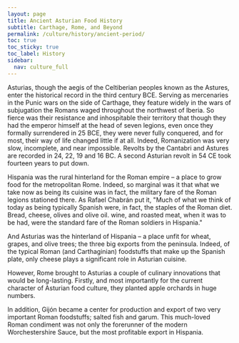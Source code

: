 ```yaml
---
layout: page
title: Ancient Asturian Food History
subtitle: Carthage, Rome, and Beyond
permalink: /culture/history/ancient-period/
toc: true
toc_sticky: true
toc_label: History
sidebar:
  nav: culture_full
---
```

Asturias, though the aegis of the Celtiberian peoples known as the Astures, enter the historical record in the third century BCE. Serving as mercenaries in the Punic wars on the side of Carthage, they feature widely in the wars of subjugation the Romans waged throughout the northwest of Iberia. So fierce was their resistance and inhospitable their territory that though they had the emperor himself at the head of seven legions, even once they formally surrendered in 25 BCE, they were never fully conquered, and for most, their way of life changed little if at all. Indeed, Romanization was very slow, incomplete, and near impossible. Revolts by the Cantabri and Astures are recorded in 24, 22, 19 and 16 BC. A second Asturian revolt in 54 CE took fourteen years to put down. 

Hispania was the rural hinterland for the Roman empire – a place to grow food for the metropolitan Rome. Indeed, so marginal was it that what we take now as being its cuisine was in fact, the military fare of the Roman legions stationed there. As Rafael Chabrán put it, "Much of what we think of today as being typically Spanish were, in fact, the staples of the Roman diet. Bread, cheese, olives and olive oil. wine, and roasted meat, when it was to be had, were the standard fare of the Roman soldiers in Hispania."

And Asturias was the hinterland of Hispania – a place unfit for wheat, grapes, and olive trees; the three big exports from the peninsula. Indeed, of the typical Roman (and Carthaginian) foodstuffs that make up the Spanish plate, only cheese plays a significant role in Asturian cuisine. 

However, Rome brought to Asturias a couple of culinary innovations that would be long-lasting. Firstly, and most importantly for the current character of Asturian food culture, they planted apple orchards in huge numbers. 

In addition, Gijón became a center for production and export of two very important Roman foodstuffs; salted fish and garum. This much-loved Roman condiment was not only the forerunner of the modern Worchestershire Sauce, but the most profitable export in Hispania. 